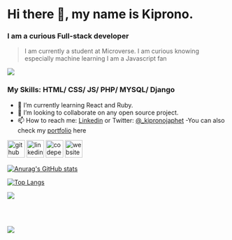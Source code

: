 # Hi there 👋, my name is Kiprono.
### I am a curious Full-stack developer

> I am currently a student at Microverse. I am curious knowing especially machine learning
> I am a Javascript fan

<img src="./helloworld2.gif"/>

### My Skills: HTML/ CSS/ JS/ PHP/ MYSQL/ Django


- 🌱 I’m currently learning React and Ruby. 
- 👯 I’m looking to collaborate on any open source project. 
- 📫 How to reach me: [Linkedin](https://www.linkedin.com/in/yishak-wesego-b404851a7/) 
     or
       Twitter: [@_kipronojaphet](https://twitter.com/@_kipronojaphet)
-You can also check my [portfolio](https://ksigei.github.io/portfolio2/) here



[<img src='https://cdn.jsdelivr.net/npm/simple-icons@3.0.1/icons/github.svg' alt='github' height='40'>](https://github.com/https://github.com/Wes-Isaac)  [<img src='https://cdn.jsdelivr.net/npm/simple-icons@3.0.1/icons/linkedin.svg' alt='linkedin' height='40'>](https://www.linkedin.com/in/https://www.linkedin.com/in/yishak-wesego-b404851a7//)  [<img src='https://cdn.jsdelivr.net/npm/simple-icons@3.0.1/icons/codepen.svg' alt='codepen' height='40'>](https://codepen.io/https://codepen.io/wes-isaac/)  [<img src='https://cdn.jsdelivr.net/npm/simple-icons@3.0.1/icons/icloud.svg' alt='website' height='40'>](https://wes-isaac.github.io/Portfolio/)  


[![Anurag's GitHub stats](https://github-readme-stats.vercel.app/api?username=ksigei)](https://github.com/ksigei/github-readme-stats)

[![Top Langs](https://github-readme-stats.vercel.app/api/top-langs/?username=ksigei)](https://github.com/ksigei/github-readme-stats)


<p><img src="https://github-readme-streak-stats.herokuapp.com?user=ksigei&=chartreuse-dark"></p>
<br>
<p>
  <br>
    <img src="https://activity-graph.herokuapp.com/graph?username=ksigei&=chartreuse-dark">
</p>
